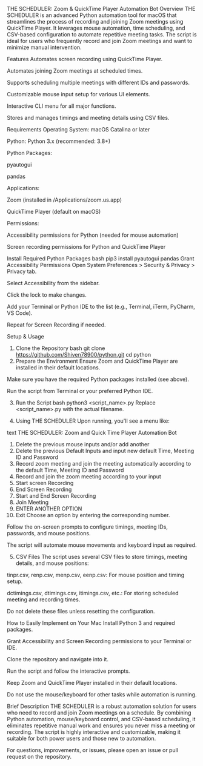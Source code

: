 THE SCHEDULER: Zoom & QuickTime Player Automation Bot
Overview
THE SCHEDULER is an advanced Python automation tool for macOS that streamlines the process of recording and joining Zoom meetings using QuickTime Player. It leverages mouse automation, time scheduling, and CSV-based configuration to automate repetitive meeting tasks. The script is ideal for users who frequently record and join Zoom meetings and want to minimize manual intervention.

Features
Automates screen recording using QuickTime Player.

Automates joining Zoom meetings at scheduled times.

Supports scheduling multiple meetings with different IDs and passwords.

Customizable mouse input setup for various UI elements.

Interactive CLI menu for all major functions.

Stores and manages timings and meeting details using CSV files.

Requirements
Operating System: macOS Catalina or later

Python: Python 3.x (recommended: 3.8+)

Python Packages:

pyautogui

pandas

Applications:

Zoom (installed in /Applications/zoom.us.app)

QuickTime Player (default on macOS)

Permissions:

Accessibility permissions for Python (needed for mouse automation)

Screen recording permissions for Python and QuickTime Player

Install Required Python Packages
bash
pip3 install pyautogui pandas
Grant Accessibility Permissions
Open System Preferences > Security & Privacy > Privacy tab.

Select Accessibility from the sidebar.

Click the lock to make changes.

Add your Terminal or Python IDE to the list (e.g., Terminal, iTerm, PyCharm, VS Code).

Repeat for Screen Recording if needed.

Setup & Usage
1. Clone the Repository
bash
git clone https://github.com/Shiven78900/python.git
cd python
2. Prepare the Environment
Ensure Zoom and QuickTime Player are installed in their default locations.

Make sure you have the required Python packages installed (see above).

Run the script from Terminal or your preferred Python IDE.

3. Run the Script
bash
python3 <script_name>.py
Replace <script_name>.py with the actual filename.

4. Using THE SCHEDULER
Upon running, you'll see a menu like:

text
THE SCHEDULER: Zoom and Quick Time Player Automation Bot
1. Delete the previous mouse inputs and/or add another
2. Delete the previous Default Inputs and input new default Time, Meeting ID and Password
3. Record zoom meeting and join the meeting automatically according to the default Time, Meeting ID and Password
4. Record and join the zoom meeting according to your input
5. Start screen Recording
6. End Screen Recording
7. Start and End Screen Recording
8. Join Meeting
9. ENTER ANOTHER OPTION
10. Exit
Choose an option by entering the corresponding number.

Follow the on-screen prompts to configure timings, meeting IDs, passwords, and mouse positions.

The script will automate mouse movements and keyboard input as required.

5. CSV Files
The script uses several CSV files to store timings, meeting details, and mouse positions:

tinpr.csv, renp.csv, menp.csv, eenp.csv: For mouse position and timing setup.

dctimings.csv, dtimings.csv, itimings.csv, etc.: For storing scheduled meeting and recording times.

Do not delete these files unless resetting the configuration.

How to Easily Implement on Your Mac
Install Python 3 and required packages.

Grant Accessibility and Screen Recording permissions to your Terminal or IDE.

Clone the repository and navigate into it.

Run the script and follow the interactive prompts.

Keep Zoom and QuickTime Player installed in their default locations.

Do not use the mouse/keyboard for other tasks while automation is running.

Brief Description
THE SCHEDULER is a robust automation solution for users who need to record and join Zoom meetings on a schedule. By combining Python automation, mouse/keyboard control, and CSV-based scheduling, it eliminates repetitive manual work and ensures you never miss a meeting or recording. The script is highly interactive and customizable, making it suitable for both power users and those new to automation.

For questions, improvements, or issues, please open an issue or pull request on the repository.
